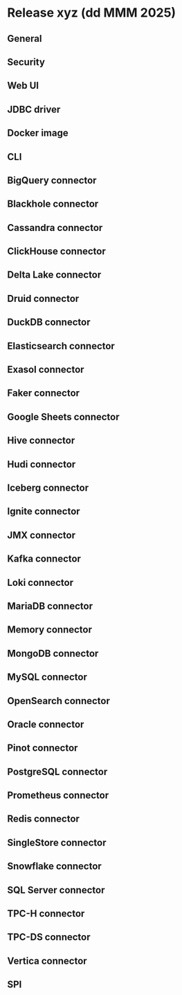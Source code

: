 # Release xyz (dd MMM 2025)

## General

## Security

## Web UI

## JDBC driver

## Docker image

## CLI

## BigQuery connector

## Blackhole connector

## Cassandra connector

## ClickHouse connector

## Delta Lake connector

## Druid connector

## DuckDB connector

## Elasticsearch connector

## Exasol connector

## Faker connector

## Google Sheets connector

## Hive connector

## Hudi connector

## Iceberg connector

## Ignite connector

## JMX connector

## Kafka connector

## Loki connector

## MariaDB connector

## Memory connector

## MongoDB connector

## MySQL connector

## OpenSearch connector

## Oracle connector

## Pinot connector

## PostgreSQL connector

## Prometheus connector

## Redis connector

## SingleStore connector

## Snowflake connector

## SQL Server connector

## TPC-H connector

## TPC-DS connector

## Vertica connector

## SPI
